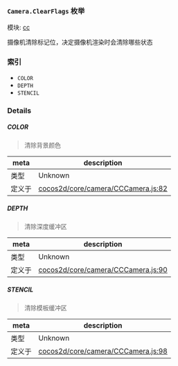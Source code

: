 ### `Camera.ClearFlags` 枚举



模块: [cc](../modules/cc.md)


摄像机清除标记位，决定摄像机渲染时会清除哪些状态


### 索引
  - `COLOR`
  - `DEPTH`
  - `STENCIL`

### Details


##### COLOR

> 清除背景颜色

| meta | description |
|------|-------------|
| 类型 | Unknown |
| 定义于 | [cocos2d/core/camera/CCCamera.js:82](https://github.com/cocos-creator/engine/blob/22ca6465effd8063cb95e509843b8bef3d880759/cocos2d/core/camera/CCCamera.js#L82) |



##### DEPTH

> 清除深度缓冲区

| meta | description |
|------|-------------|
| 类型 | Unknown |
| 定义于 | [cocos2d/core/camera/CCCamera.js:90](https://github.com/cocos-creator/engine/blob/22ca6465effd8063cb95e509843b8bef3d880759/cocos2d/core/camera/CCCamera.js#L90) |



##### STENCIL

> 清除模板缓冲区

| meta | description |
|------|-------------|
| 类型 | Unknown |
| 定义于 | [cocos2d/core/camera/CCCamera.js:98](https://github.com/cocos-creator/engine/blob/22ca6465effd8063cb95e509843b8bef3d880759/cocos2d/core/camera/CCCamera.js#L98) |


